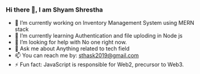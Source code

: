 ### Hi there 👋, I am Shyam Shrestha

<!--
###shyam-stha/shyam-stha is a ✨ _special_ ✨ repository because its `README.md` (this file) appears on your GitHub profile.

Here are some ideas to get you started:

- 🔭 I’m currently working on ...
- 🌱 I’m currently learning ...
- 👯 I’m looking to collaborate on ...
- 🤔 I’m looking for help with ...
- 💬 Ask me about ...
- 📫 How to reach me: ...
- 😄 Pronouns: ...a
- ⚡ Fun fact: ...
-->

- 🔭 I’m currently working on Inventory Management System using MERN stack
- 🌱 I’m currently learning Authentication and file uploding in Node js
- 🤔 I’m looking for help with No one right now.
- 💬 Ask me about Anything related to tech field
- 📫 You can reach me by: sthask2019@gmail.com
- ⚡ Fun fact: JavaScript is responsible for Web2, precursor to Web3.
